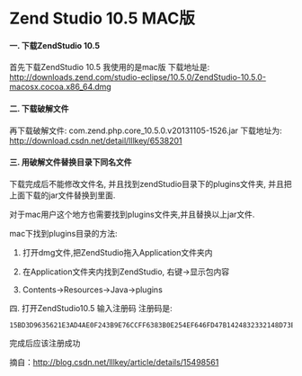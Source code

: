 Zend Studio 10.5 MAC版
====

#### 一. 下载ZendStudio 10.5 
首先下载ZendStudio 10.5 我使用的是mac版 下载地址是: 
<http://downloads.zend.com/studio-eclipse/10.5.0/ZendStudio-10.5.0-macosx.cocoa.x86_64.dmg>

#### 二. 下载破解文件
再下载破解文件: com.zend.php.core_10.5.0.v20131105-1526.jar 下载地址为: 
<http://download.csdn.net/detail/lllkey/6538201>

#### 三. 用破解文件替换目录下同名文件
下载完成后不能修改文件名, 并且找到zendStudio目录下的plugins文件夹, 并且把上面下载的jar文件替换到里面.

对于mac用户这个地方也需要找到plugins文件夹,并且替换以上jar文件.

 mac下找到plugins目录的方法: 

1. 打开dmg文件,把ZendStudio拖入Application文件夹内

2. 在Application文件夹内找到ZendStudio, 右键->显示包内容

3. Contents->Resources->Java->plugins

四. 打开ZendStudio10.5 输入注册码
注册码是: 

```
15BD3D9635621E3AD4AE0F243B9E76CCFF6383B0E254EF646FD47B1424832332148D73E944AC95FC2A22EAF9965FE00D0BBACAD80E4B73BCFD40AADBEBD606EA4C33A74AEBB140CFB189E545E351774B7A020CDBE4FD159CDFF00F3C6A08C6AAC1A4F811EDDCF59CAFD09D46C849CB780BF6EF5983D3AFC372FC2021714E6B0B  
```

完成后应该注册成功

摘自：<http://blog.csdn.net/lllkey/article/details/15498561>